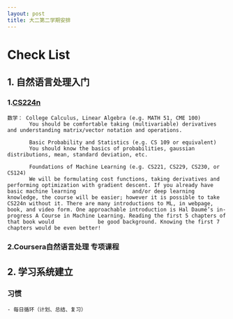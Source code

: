 ```yaml
---
layout: post
title: 大二第二学期安排
---
```


# Check List

## 1. 自然语言处理入门
### 1.[CS224n](http://web.stanford.edu/class/cs224n/)
    数学： College Calculus, Linear Algebra (e.g. MATH 51, CME 100)
           You should be comfortable taking (multivariable) derivatives and understanding matrix/vector notation and operations.
           
           Basic Probability and Statistics (e.g. CS 109 or equivalent)
           You should know the basics of probabilities, gaussian distributions, mean, standard deviation, etc.
           
           Foundations of Machine Learning (e.g. CS221, CS229, CS230, or CS124)
           We will be formulating cost functions, taking derivatives and performing optimization with gradient descent. If you already have basic machine learning                  and/or deep learning knowledge, the course will be easier; however it is possible to take CS224n without it. There are many introductions to ML, in webpage,              book, and video form. One approachable introduction is Hal Daumé’s in-progress A Course in Machine Learning. Reading the first 5 chapters of that book would              be good background. Knowing the first 7 chapters would be even better!
### 2.Coursera自然语言处理 专项课程
    
    

## 2. 学习系统建立   
### 习惯
    - 每日循环（计划、总结、复习）
    
    
